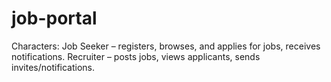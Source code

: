 # job-portal
Characters: Job Seeker – registers, browses, and applies for jobs, receives notifications. Recruiter – posts jobs, views applicants, sends invites/notifications.
